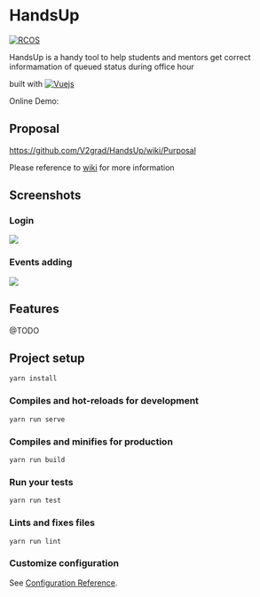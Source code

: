 # HandsUp

[![RCOS](https://img.shields.io/badge/Project%20Under-RCOS-lightgreen.svg)](https://rcos.io)

HandsUp is a handy tool to help students and mentors get correct informamation of queued status during office hour

built with [![Vuejs](https://img.shields.io/badge/vue.js-2.x-green.svg)](https://vuejs.org) 

Online Demo:




## Proposal

https://github.com/V2grad/HandsUp/wiki/Purposal

Please reference to [wiki](../../wiki) for more information

## Screenshots

### Login

![](https://user-images.githubusercontent.com/17120571/56155337-af22df80-5f88-11e9-93b4-0ea34d55440b.png)

### Events adding

![](https://user-images.githubusercontent.com/17120571/56155406-ce217180-5f88-11e9-860f-ada35aa2cfdd.png)

## Features

@TODO


## Project setup
```
yarn install
```

### Compiles and hot-reloads for development
```
yarn run serve
```

### Compiles and minifies for production
```
yarn run build
```

### Run your tests
```
yarn run test
```

### Lints and fixes files
```
yarn run lint
```

### Customize configuration
See [Configuration Reference](https://cli.vuejs.org/config/).
